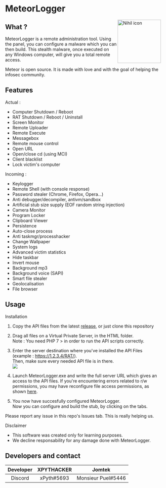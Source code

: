 
<h1>MeteorLogger</h1>
<img src="https://i.imgur.com/Eub9mmm.png" alt="Nihil icon" align=right width=140px />

<h2>What ?</h2>
MeteorLogger is a remote administration tool. Using the panel, you can configure a malware which you can then build.
This stealth malware, once executed on any Windows computer, will give you a total remote access.<br>

Meteor is open source. It is made with love and with the goal of helping the infosec community.

<h2>Features</h2>

Actual :
- Computer Shutdown / Reboot
- RAT Shutdown / Reboot / Uninstall
- Screen Monitor
- Remote Uploader
- Remote Execute
- Messagebox
- Remote mouse control
- Open URL
- Open/close cd (using MCI)
- Client blacklist
- Lock victim's computer

Incoming :
- Keylogger
- Remote Shell (with console response)
- Password stealer (Chrome, Firefox, Opera...)
- Anti debugger/decompiler, antivm/sandbox
- Artificial stub size supply (EOF random string injection)
- Camera Monitor
- Program Locker
- Clipboard Viewer
- Persistence
- Auto-close process
- Anti taskmgr/processhacker
- Change Wallpaper
- System logs
- Advanced victim statistics
- Hide taskbar
- Invert mouse
- Background mp3
- Background voice (SAPI)
- Smart file stealer
- Geolocalisation
- File browser

<h2>Usage</h2>

Installation
1) Copy the API files from the latest [release](https://github.com/Flysre/MeteorLogger/releases), or just clone this repository

2) Drag all files on a Virtual Private Server, in the HTML folder.<br>
Note : You need PHP 7 > in order to run the API scripts correctly.

3) Enter the server destination where you've installed the API Files (example : https://1.2.3.4/RAT/).<br>
   Then, make sure every needed API file is in there.<br>![](https://i.imgur.com/Tn2RWgs.png)<br>
   
4) Launch MeteorLogger.exe and write the full server URL which gives an access to the API files.
If you're encountering errors related to r/w permissions, you may have reconfigure file access permissions, as shown [here](https://i.imgur.com/G30DGRW.gifv).

5) You now have succesfully configured MeteorLogger.<br>
Now you can configure and build the stub, by clicking on the tabs.

Please report any issue in this repo's Issues tab. This is really helping us.

Disclaimer<br>
- This software was created only for learning purposes.<br>
- We decline responsability for any damage done with MeteorLogger.

<h2>Developers and contact</h2>

| Developer | XPYTHACKER  | Jomtek  |
| :-----: | :-: | :-: |
| Discord | xPyth#5693 | Monsieur Puel#5446 |
